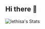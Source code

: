## Hi there 👋

<!--
**lethisa/lethisa** is a ✨ _special_ ✨ repository because its `README.md` (this file) appears on your GitHub profile.

Here are some ideas to get you started:

- 🔭 I’m currently working on ...
- 🌱 I’m currently learning ...
- 👯 I’m looking to collaborate on ...
- 🤔 I’m looking for help with ...
- 💬 Ask me about ...
- 📫 How to reach me: ...
- 😄 Pronouns: ...
- ⚡ Fun fact: ...
-->

![lethisa's Stats](https://github-readme-stats.vercel.app/api?username=lethisa&theme=vue-dark&show_icons=true&hide_border=true&count_private=false)
